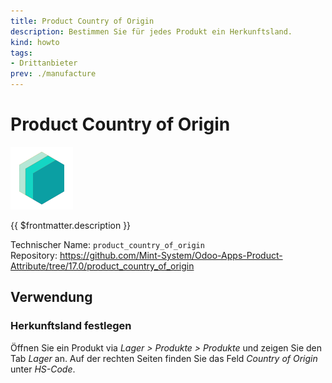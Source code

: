 ```yaml
---
title: Product Country of Origin
description: Bestimmen Sie für jedes Produkt ein Herkunftsland.
kind: howto
tags:
- Drittanbieter
prev: ./manufacture
---
```

# Product Country of Origin
![icon_oms_box](attachments/icons_odoo_mint_system.png)

{{ $frontmatter.description }}

Technischer Name: `product_country_of_origin`\
Repository: <https://github.com/Mint-System/Odoo-Apps-Product-Attribute/tree/17.0/product_country_of_origin>

## Verwendung

### Herkunftsland festlegen

Öffnen Sie ein Produkt via *Lager > Produkte > Produkte* und zeigen Sie den Tab *Lager* an. Auf der rechten Seiten finden Sie das Feld *Country of Origin* unter *HS-Code*.
